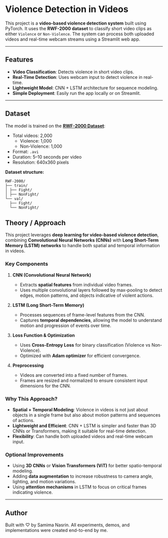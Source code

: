 # Violence Detection in Videos

This project is a **video-based violence detection system** built using PyTorch. It uses the **RWF-2000 dataset** to classify short video clips as either `Violence` or `Non-Violence`. The system can process both uploaded videos and real-time webcam streams using a Streamlit web app.

---

## Features

- **Video Classification**: Detects violence in short video clips.
- **Real-Time Detection**: Uses webcam input to detect violence in real-time.
- **Lightweight Model**: CNN + LSTM architecture for sequence modeling.
- **Simple Deployment**: Easily run the app locally or on Streamlit.

---

## Dataset

The model is trained on the **[RWF-2000 Dataset](https://huggingface.co/datasets/DanJoshua/RWF-2000)**:

- Total videos: 2,000  
  - Violence: 1,000  
  - Non-Violence: 1,000  
- Format: `.avi`  
- Duration: 5–10 seconds per video  
- Resolution: 640x360 pixels  

**Dataset structure:**

```
RWF-2000/
├── train/
│ ├── Fight/
│ ├── NonFight/
└── val/
  ├── Fight/
  └── NonFight/

```

## Theory / Approach

This project leverages **deep learning for video-based violence detection**, combining **Convolutional Neural Networks (CNNs)** with **Long Short-Term Memory (LSTM) networks** to handle both spatial and temporal information in videos.

### Key Components

1. **CNN (Convolutional Neural Network)**  
   - Extracts **spatial features** from individual video frames.  
   - Uses multiple convolutional layers followed by max-pooling to detect edges, motion patterns, and objects indicative of violent actions.

2. **LSTM (Long Short-Term Memory)**  
   - Processes sequences of frame-level features from the CNN.  
   - Captures **temporal dependencies**, allowing the model to understand motion and progression of events over time.

3. **Loss Function & Optimization**  
   - Uses **Cross-Entropy Loss** for binary classification (Violence vs Non-Violence).  
   - Optimized with **Adam optimizer** for efficient convergence.

4. **Preprocessing**  
   - Videos are converted into a fixed number of frames.  
   - Frames are resized and normalized to ensure consistent input dimensions for the CNN.

### Why This Approach?

- **Spatial + Temporal Modeling**: Violence in videos is not just about objects in a single frame but also about motion patterns and sequences of actions.  
- **Lightweight and Efficient**: CNN + LSTM is simpler and faster than 3D CNNs or Transformers, making it suitable for real-time detection.  
- **Flexibility**: Can handle both uploaded videos and real-time webcam input.

### Optional Improvements

- Using **3D CNNs** or **Vision Transformers (ViT)** for better spatio-temporal modeling.  
- Adding **data augmentation** to increase robustness to camera angle, lighting, and motion variations.  
- Using **attention mechanisms** in LSTM to focus on critical frames indicating violence.

---

## Author

Built with ♡ by Samima Nasrin. All experiments, demos, and implementations were created end-to-end by me.
